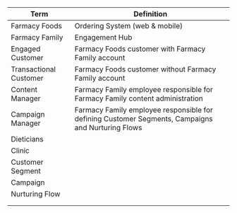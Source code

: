 | Term | Definition |
| ---------------------------------------|-----------------------------------------------------------------------------------------------------------------------------|
| Farmacy Foods | Ordering System (web & mobile) |
| Farmacy Family | Engagement Hub |
| Engaged Customer | Farmacy Foods customer with Farmacy Family account |
| Transactional Customer | Farmacy Foods customer without Farmacy Family account |
| Content Manager | Farmacy Family employee responsible for Farmacy Family content administration |
| Campaign Manager | Farmacy Family employee responsible for defining Customer Segments, Campaigns and Nurturing Flows |
| Dieticians | |
| Clinic | |
| Customer Segment | |
| Campaign | |
| Nurturing Flow | |
| |
| |
